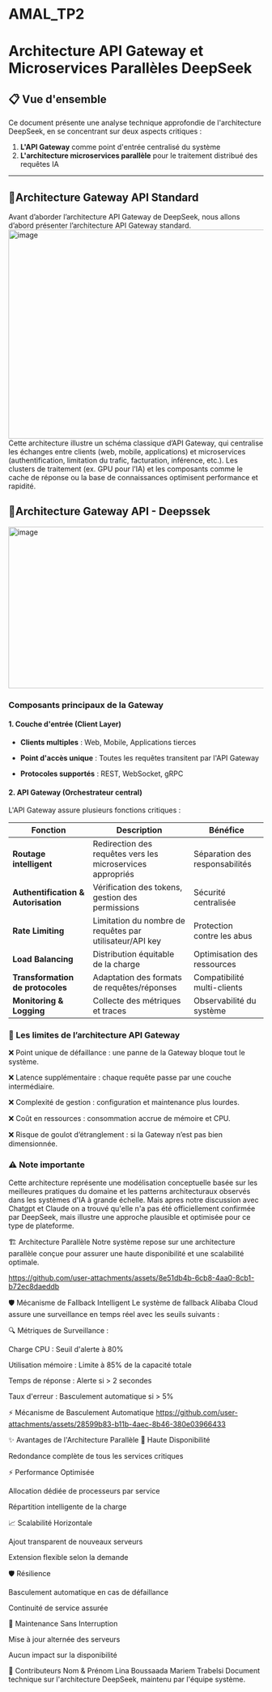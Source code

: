# AMAL_TP2
# Architecture API Gateway et Microservices Parallèles DeepSeek

## 📋 Vue d'ensemble

Ce document présente une analyse technique approfondie de l'architecture DeepSeek, en se concentrant sur deux aspects critiques :
1. **L'API Gateway** comme point d'entrée centralisé du système
2. **L'architecture microservices parallèle** pour le traitement distribué des requêtes IA

---

## 🔷Architecture Gateway API Standard

Avant d’aborder l’architecture API Gateway de DeepSeek, nous allons d’abord présenter l’architecture API Gateway standard.
<img width="528" height="413" alt="image" src="https://github.com/user-attachments/assets/8e51db4b-6cb8-4aa0-8cb1-b72ec8daeddb" />
Cette architecture illustre un schéma classique d’API Gateway, qui centralise les échanges entre clients (web, mobile, applications) et microservices (authentification, limitation du trafic, facturation, inférence, etc.). Les clusters de traitement (ex. GPU pour l’IA) et les composants comme le cache de réponse ou la base de connaissances optimisent performance et rapidité.

## 🔷Architecture Gateway API - Deepssek
<img width="542" height="319" alt="image" src="https://github.com/user-attachments/assets/28599b83-b11b-4aec-8b46-380e03966433" />

### Composants principaux de la Gateway

#### 1. Couche d'entrée (Client Layer)

- **Clients multiples** : Web, Mobile, Applications tierces
  
- **Point d'accès unique** : Toutes les requêtes transitent par l'API Gateway
  
- **Protocoles supportés** : REST, WebSocket, gRPC

#### 2. API Gateway (Orchestrateur central)

L'API Gateway assure plusieurs fonctions critiques :

| Fonction | Description | Bénéfice |
|----------|-------------|----------|
| **Routage intelligent** | Redirection des requêtes vers les microservices appropriés | Séparation des responsabilités |
| **Authentification & Autorisation** | Vérification des tokens, gestion des permissions | Sécurité centralisée |
| **Rate Limiting** | Limitation du nombre de requêtes par utilisateur/API key | Protection contre les abus |
| **Load Balancing** | Distribution équitable de la charge | Optimisation des ressources |
| **Transformation de protocoles** | Adaptation des formats de requêtes/réponses | Compatibilité multi-clients |
| **Monitoring & Logging** | Collecte des métriques et traces | Observabilité du système |

### 🎯 Les limites de l’architecture API Gateway

❌ Point unique de défaillance : une panne de la Gateway bloque tout le système.

❌ Latence supplémentaire : chaque requête passe par une couche intermédiaire.

❌ Complexité de gestion : configuration et maintenance plus lourdes.

❌ Coût en ressources : consommation accrue de mémoire et CPU.

❌ Risque de goulot d’étranglement : si la Gateway n’est pas bien dimensionnée.

### ⚠️ Note importante
Cette architecture représente une modélisation conceptuelle basée sur les meilleures pratiques du domaine et les patterns architecturaux observés dans les systèmes d'IA à grande échelle. 
Mais apres notre discussion avec Chatgpt et Claude on a trouvé qu'elle n'a pas été officiellement confirmée par DeepSeek, mais illustre une approche plausible et optimisée pour ce type de plateforme.

🏗️ Architecture Parallèle
Notre système repose sur une architecture parallèle conçue pour assurer une haute disponibilité et une scalabilité optimale.

https://github.com/user-attachments/assets/8e51db4b-6cb8-4aa0-8cb1-b72ec8daeddb

🛡️ Mécanisme de Fallback Intelligent
Le système de fallback Alibaba Cloud assure une surveillance en temps réel avec les seuils suivants :

🔍 Métriques de Surveillance :

Charge CPU : Seuil d'alerte à 80%

Utilisation mémoire : Limite à 85% de la capacité totale

Temps de réponse : Alerte si > 2 secondes

Taux d'erreur : Basculement automatique si > 5%

⚡ Mécanisme de Basculement Automatique
https://github.com/user-attachments/assets/28599b83-b11b-4aec-8b46-380e03966433

✨ Avantages de l'Architecture Parallèle
🔄 Haute Disponibilité

Redondance complète de tous les services critiques

⚡ Performance Optimisée

Allocation dédiée de processeurs par service

Répartition intelligente de la charge

📈 Scalabilité Horizontale

Ajout transparent de nouveaux serveurs

Extension flexible selon la demande

🛡️ Résilience

Basculement automatique en cas de défaillance

Continuité de service assurée

🔧 Maintenance Sans Interruption

Mise à jour alternée des serveurs

Aucun impact sur la disponibilité

👥 Contributeurs
Nom & Prénom
Lina Boussaada
Mariem Trabelsi
Document technique sur l'architecture DeepSeek, maintenu par l'équipe système.

